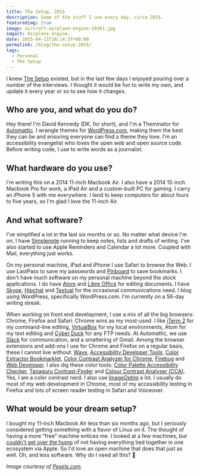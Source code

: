 ```yaml
---
title: The Setup, 2015
description: Some of the stuff I use every day, circa 2015.
featuredimg: true
image: aircraft-airplane-engine-19361.jpg
imgalt: Airplane engine.
date: 2015-04-11T18:14:37+00:00
permalink: /blog/the-setup-2015/
tags:
  - Personal
  - The Setup
---
```


I knew [The Setup](http://usesthis.com) existed, but in the last few days I enjoyed pouring over a number of the interviews. I thought it would be fun to write my own, and update it every year or so to see how it changes.

## Who are you, and what do you do?

Hey there! I'm David Kennedy (DK, for short), and I'm a Theminator for [Automattic](http://automattic.com). I wrangle themes for [WordPress.com](https://wordpress.com/), making them the best they can be and ensuring everyone can find a theme they love. I’m an accessibility evangelist who loves the open web and open source code. Before writing code, I use to write words as a journalist.

## What hardware do you use?

I'm writing this on a 2014 11-inch Macbook Air. I also have a 2014 15-inch Macbook Pro for work, a iPad Air and a custom-built PC for gaming. I carry an iPhone 5 with me everywhere. I tend to keep computers for about fours to five years, so I'm glad I love the 11-inch Air.

## And what software?

I've simplified a lot in the last six months or so. No matter what device I'm on, I have [Simplenote](http://simplenote.com) running to keep notes, lists and drafts of writing. I've also started to use Apple Reminders and Calendar a lot more. Coupled with Mail, everything just works.

On my personal machine, iPad and iPhone I use Safari to browse the Web. I use LastPass to save my passwords and [Pinboard](http://pinboard.in/) to save bookmarks. I don't have much software on my personal machine beyond the stock applications. I do have [Atom](http://atom.io) and [Libre Office](http://www.libreoffice.org) for editing documents. I have [Skype](http://skype.com), [Hipchat](https://www.hipchat.com) and [Textual](https://www.codeux.com/textual/) for the occasional communications need. I blog using WordPress, specifically WordPress.com. I'm currently on a 56-day writing streak.

When working on front end development, I use a mix of all the big browsers: Chrome, Firefox and Safari. Chrome wins as my most-used. I like [iTerm 2](http://iterm2.com) for my command-line editing, [VirtualBox](https://www.virtualbox.org) for my local environments, Atom for my text editing and [Cyber Duck](https://cyberduck.io) for any FTP needs. At Automattic, we use [Slack](http://slack.com) for communication, and a smattering of Gmail. Among the browser extensions and add-ons I use for Chrome and Firefox on a regular basis, these I cannot live without: [Wave](http://wave.webaim.org), [Accessibility Developer Tools](https://chrome.google.com/webstore/detail/accessibility-developer-t/fpkknkljclfencbdbgkenhalefipecmb), [Color Extractor Bookmarklet](http://accessibility.oit.ncsu.edu/tools/color-extractor/), [Color Contrast Analyzer for Chrome](http://accessibility.oit.ncsu.edu/tools/color-contrast-chrome/), [Firebug](https://addons.mozilla.org/en-US/firefox/addon/firebug/) and [Web Developer](https://addons.mozilla.org/en-US/firefox/addon/web-developer/). I also dig these color tools: [Color Palette Accessibility Checker](http://accessibility.oit.ncsu.edu/tools/color-contrast/), [Tanaguru Contrast-Finder](http://contrast-finder.tanaguru.com/) and [Colour Contrast Analyser (CCA)](http://www.paciellogroup.com/resources/contrastanalyser). Yes, I am a color contrast nerd. I also use [ImageOptim](https://imageoptim.com) a lot. I usually do most of my web development in Chrome, most of my accessibility testing in Firefox and lots of screen reader testing in Safari and Voiceover.

## What would be your dream setup?

I bought my 11-inch Macbook Air less than six months ago, but I seriously considered getting something with a flavor of Linux on it. The thought of having a more &#8220;free&#8221; machine entices me. I looked at a few machines, but [couldn't get over the hump](http://davidakennedy.com/2015/02/27/taking-control-of-your-computing-life/) of not having everything tied together in one ecosystem via Apple. So I'd love an open machine that does that just as well. Oh, and less software. Why do I need all this? 🙂

_Image courtesy of [Pexels.com](http://www.pexels.com/photo/1936/)_.
